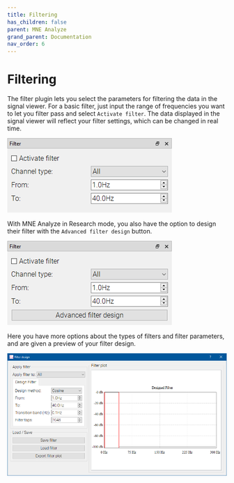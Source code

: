 ```yaml
---
title: Filtering
has_children: false
parent: MNE Analyze
grand_parent: Documentation
nav_order: 6
---
```

# Filtering

The filter plugin lets you select the parameters for filtering the data in the signal viewer. For a basic filter, just input the range of frequencies you want to let you filter pass and select `Activate filter`. The data displayed in the signal viewer will reflect your filter settings, which can be changed in real time.

![](../../images/analyze/mne_an_filter_2.png)

With MNE Analyze in Research mode, you also have the option to design their filter with the `Advanced filter design` button.

![](../../images/analyze/mne_an_filter_1.png)

Here you have more options about the types of filters and filter parameters, and are given a preview of your filter design.

![](../../images/analyze/mne_an_filter_3.png)
